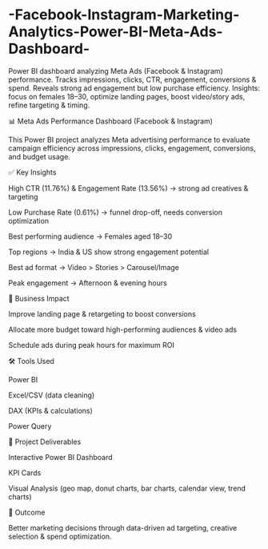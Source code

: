 # -Facebook-Instagram-Marketing-Analytics-Power-BI-Meta-Ads-Dashboard-
Power BI dashboard analyzing Meta Ads (Facebook &amp; Instagram) performance. Tracks impressions, clicks, CTR, engagement, conversions &amp; spend. Reveals strong ad engagement but low purchase efficiency. Insights: focus on females 18–30, optimize landing pages, boost video/story ads, refine targeting &amp; timing.

📊 Meta Ads Performance Dashboard (Facebook & Instagram)

This Power BI project analyzes Meta advertising performance to evaluate campaign efficiency across impressions, clicks, engagement, conversions, and budget usage.

✅ Key Insights

High CTR (11.76%) & Engagement Rate (13.56%) → strong ad creatives & targeting

Low Purchase Rate (0.61%) → funnel drop-off, needs conversion optimization

Best performing audience → Females aged 18–30

Top regions → India & US show strong engagement potential

Best ad format → Video > Stories > Carousel/Image

Peak engagement → Afternoon & evening hours

🎯 Business Impact

Improve landing page & retargeting to boost conversions

Allocate more budget toward high-performing audiences & video ads

Schedule ads during peak hours for maximum ROI

🛠️ Tools Used

Power BI

Excel/CSV (data cleaning)

DAX (KPIs & calculations)

Power Query

📁 Project Deliverables

Interactive Power BI Dashboard

KPI Cards

Visual Analysis (geo map, donut charts, bar charts, calendar view, trend charts)

🚀 Outcome

Better marketing decisions through data-driven ad targeting, creative selection & spend optimization.
